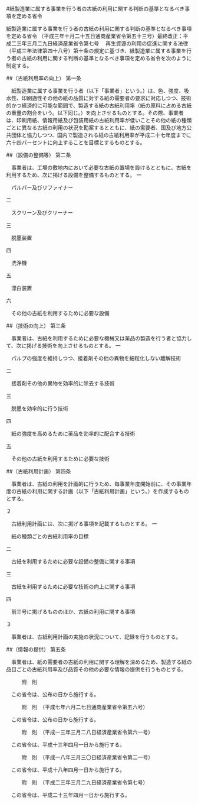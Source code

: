 #紙製造業に属する事業を行う者の古紙の利用に関する判断の基準となるべき事項を定める省令



紙製造業に属する事業を行う者の古紙の利用に関する判断の基準となるべき事項を定める省令
（平成三年十月二十五日通商産業省令第五十三号）最終改正：平成二三年三月二九日経済産業省令第七号
　再生資源の利用の促進に関する法律（平成三年法律第四十八号）第十条の規定に基づき、紙製造業に属する事業を行う者の古紙の利用に関する判断の基準となるべき事項を定める省令を次のように制定する。

##（古紙利用率の向上）
第一条

　紙製造業に属する事業を行う者（以下「事業者」という。）は、色、強度、吸水性、印刷適性その他の紙の品質に対する紙の需要者の要求に対応しつつ、技術的かつ経済的に可能な範囲で、製造する紙の古紙利用率（紙の原料に占める古紙の重量の割合をいう。以下同じ。）を向上させるものとする。その際、事業者は、印刷用紙、情報用紙及び包装用紙の古紙利用率が低いことその他の紙の種類ごとに異なる古紙の利用の状況を勘案するとともに、紙の需要者、国及び地方公共団体と協力しつつ、国内で製造される紙の古紙利用率が平成二十七年度までに六十四パーセントに向上することを目標とするものとする。



##（設備の整備等）
第二条

　事業者は、工場の敷地内において必要な古紙の置場を設けるとともに、古紙を利用するため、次に掲げる設備を整備するものとする。
一

　パルパー及びリファイナー

二

　スクリーン及びクリーナー

三

　脱墨装置

四

　洗浄機

五

　漂白装置

六

　その他の古紙を利用するために必要な設備




##（技術の向上）
第三条

　事業者は、古紙を利用するために必要な機械又は薬品の製造を行う者と協力して、次に掲げる技術を向上させるものとする。
一

　パルプの強度を維持しつつ、接着剤その他の異物を細粒化しない離解技術

二

　接着剤その他の異物を効率的に除去する技術

三

　脱墨を効率的に行う技術

四

　紙の強度を高めるために薬品を効率的に配合する技術

五

　その他の古紙を利用するために必要な技術




##（古紙利用計画）
第四条

　事業者は、古紙の利用を計画的に行うため、毎事業年度開始前に、その事業年度の古紙の利用に関する計画（以下「古紙利用計画」という。）を作成するものとする。

２

　古紙利用計画には、次に掲げる事項を記載するものとする。
一

　紙の種類ごとの古紙利用率の目標

二

　古紙を利用するために必要な設備の整備に関する事項

三

　古紙を利用するために必要な技術の向上に関する事項

四

　前三号に掲げるもののほか、古紙の利用に関する事項


３

　事業者は、古紙利用計画の実施の状況について、記録を行うものとする。



##（情報の提供）
第五条

　事業者は、紙の需要者の古紙の利用に関する理解を深めるため、製造する紙の品目ごとの古紙利用率及び品質その他の必要な情報の提供を行うものとする。




　　　附　則


　この省令は、公布の日から施行する。


　　　附　則　（平成七年六月二七日通商産業省令第五六号）


　この省令は、公布の日から施行する。


　　　附　則　（平成一三年三月二八日経済産業省令第六一号）


　この省令は、平成十三年四月一日から施行する。


　　　附　則　（平成一八年三月三〇日経済産業省令第二一号）


　この省令は、平成十八年四月一日から施行する。


　　　附　則　（平成二三年三月二九日経済産業省令第七号）


　この省令は、平成二十三年四月一日から施行する。






